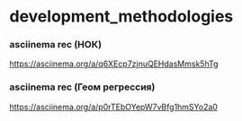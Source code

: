 # development_methodologies

### asciinema rec (НОК)
https://asciinema.org/a/q6XEcp7zjnuQEHdasMmsk5hTg

### asciinema rec (Геом регрессия)
https://asciinema.org/a/p0rTEbOYepW7vBfg1hmSYo2a0